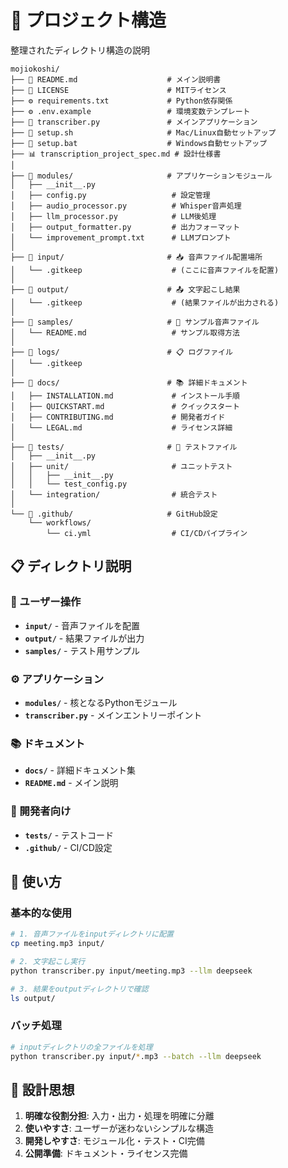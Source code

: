 # 📁 プロジェクト構造

整理されたディレクトリ構造の説明

```
mojiokoshi/
├── 📄 README.md                    # メイン説明書
├── 📄 LICENSE                      # MITライセンス
├── ⚙️ requirements.txt             # Python依存関係
├── ⚙️ .env.example                 # 環境変数テンプレート
├── 🚀 transcriber.py               # メインアプリケーション
├── 🔧 setup.sh                     # Mac/Linux自動セットアップ
├── 🔧 setup.bat                    # Windows自動セットアップ
├── 📊 transcription_project_spec.md # 設計仕様書
│
├── 📂 modules/                     # アプリケーションモジュール
│   ├── __init__.py
│   ├── config.py                   # 設定管理
│   ├── audio_processor.py          # Whisper音声処理
│   ├── llm_processor.py            # LLM後処理
│   ├── output_formatter.py         # 出力フォーマット
│   └── improvement_prompt.txt      # LLMプロンプト
│
├── 📂 input/                       # 📥 音声ファイル配置場所
│   └── .gitkeep                    # (ここに音声ファイルを配置)
│
├── 📂 output/                      # 📤 文字起こし結果
│   └── .gitkeep                    # (結果ファイルが出力される)
│
├── 📂 samples/                     # 🎤 サンプル音声ファイル
│   └── README.md                   # サンプル取得方法
│
├── 📂 logs/                        # 📋 ログファイル
│   └── .gitkeep
│
├── 📂 docs/                        # 📚 詳細ドキュメント
│   ├── INSTALLATION.md             # インストール手順
│   ├── QUICKSTART.md               # クイックスタート
│   ├── CONTRIBUTING.md             # 開発者ガイド
│   └── LEGAL.md                    # ライセンス詳細
│
├── 📂 tests/                       # 🧪 テストファイル
│   ├── __init__.py
│   ├── unit/                       # ユニットテスト
│   │   ├── __init__.py
│   │   └── test_config.py
│   └── integration/                # 統合テスト
│
└── 📂 .github/                     # GitHub設定
    └── workflows/
        └── ci.yml                  # CI/CDパイプライン
```

## 📋 ディレクトリ説明

### 🎯 ユーザー操作
- **`input/`** - 音声ファイルを配置
- **`output/`** - 結果ファイルが出力
- **`samples/`** - テスト用サンプル

### ⚙️ アプリケーション
- **`modules/`** - 核となるPythonモジュール
- **`transcriber.py`** - メインエントリーポイント

### 📚 ドキュメント
- **`docs/`** - 詳細ドキュメント集
- **`README.md`** - メイン説明

### 🔧 開発者向け
- **`tests/`** - テストコード
- **`.github/`** - CI/CD設定

## 🚀 使い方

### 基本的な使用
```bash
# 1. 音声ファイルをinputディレクトリに配置
cp meeting.mp3 input/

# 2. 文字起こし実行
python transcriber.py input/meeting.mp3 --llm deepseek

# 3. 結果をoutputディレクトリで確認
ls output/
```

### バッチ処理
```bash
# inputディレクトリの全ファイルを処理
python transcriber.py input/*.mp3 --batch --llm deepseek
```

## 🎯 設計思想

1. **明確な役割分担**: 入力・出力・処理を明確に分離
2. **使いやすさ**: ユーザーが迷わないシンプルな構造
3. **開発しやすさ**: モジュール化・テスト・CI完備
4. **公開準備**: ドキュメント・ライセンス完備
